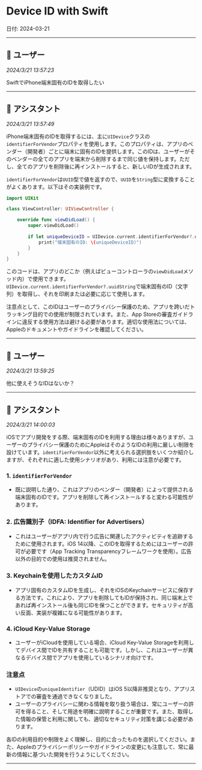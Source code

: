 # Device ID with Swift

日付: 2024-03-21

---

## 👤 ユーザー
*2024/3/21 13:57:23*

SwiftでiPhone端末固有のIDを取得したい

---

## 🤖 アシスタント
*2024/3/21 13:57:49*

iPhone端末固有のIDを取得するには、主に`UIDevice`クラスの`identifierForVendor`プロパティを使用します。このプロパティは、アプリのベンダー（開発者）ごとに端末に固有のIDを提供します。このIDは、ユーザーがそのベンダーの全てのアプリを端末から削除するまで同じ値を保持します。ただし、全てのアプリを削除後に再インストールすると、新しいIDが生成されます。

`identifierForVendor`は`UUID`型で値を返すので、`UUID`を`String`型に変換することがよくあります。以下はその実装例です。

```swift
import UIKit

class ViewController: UIViewController {

    override func viewDidLoad() {
        super.viewDidLoad()
        
        if let uniqueDeviceID = UIDevice.current.identifierForVendor?.uuidString {
            print("端末固有のID: \(uniqueDeviceID)")
        }
    }
}
```

このコードは、アプリのどこか（例えばビューコントローラの`viewDidLoad`メソッド内）で使用できます。`UIDevice.current.identifierForVendor?.uuidString`で端末固有のID（文字列）を取得し、それを印刷または必要に応じて使用します。

注意点として、このIDはユーザーのプライバシー保護のため、アプリを跨いだトラッキング目的での使用が制限されています。また、App Storeの審査ガイドラインに違反する使用方法は避ける必要があります。適切な使用法については、Appleのドキュメントやガイドラインを確認してください。

---

## 👤 ユーザー
*2024/3/21 13:59:25*

他に使えそうなIDはないか？

---

## 🤖 アシスタント
*2024/3/21 14:00:03*

iOSでアプリ開発をする際、端末固有のIDを利用する理由は様々ありますが、ユーザーのプライバシー保護のためにAppleはそのようなIDの利用に厳しい制限を設けています。`identifierForVendor`以外に考えられる選択肢をいくつか紹介しますが、それぞれに適した使用シナリオがあり、利用には注意が必要です。

### 1. `identifierForVendor`
- 既に説明した通り、これはアプリのベンダー（開発者）によって提供される端末固有のIDです。アプリを削除して再インストールすると変わる可能性があります。

### 2. 広告識別子（IDFA: Identifier for Advertisers）
- これはユーザーがアプリ内で行う広告に関連したアクティビティを追跡するために使用されます。iOS 14以降、このIDを取得するためにはユーザーの許可が必要です（App Tracking Transparencyフレームワークを使用）。広告以外の目的での使用は推奨されません。

### 3. Keychainを使用したカスタムID
- アプリ固有のカスタムIDを生成し、それをiOSのKeychainサービスに保存する方法です。これにより、アプリを削除してもIDが保持され、同じ端末上であれば再インストール後も同じIDを保つことができます。セキュリティが高い反面、実装が複雑になる可能性があります。

### 4. iCloud Key-Value Storage
- ユーザーがiCloudを使用している場合、iCloud Key-Value Storageを利用してデバイス間でIDを共有することも可能です。しかし、これはユーザーが異なるデバイス間でアプリを使用しているシナリオ向けです。

### 注意点
- `UIDevice`の`uniqueIdentifier`（UDID）はiOS 5以降非推奨となり、アプリストアでの審査を通過できなくなりました。
- ユーザーのプライバシーに関わる情報を取り扱う場合は、常にユーザーの許可を得ること、そして用途を明確に説明することが重要です。また、取得した情報の保管と利用に関しても、適切なセキュリティ対策を講じる必要があります。

各IDの利用目的や制限をよく理解し、目的に合ったものを選択してください。また、Appleのプライバシーポリシーやガイドラインの変更にも注意して、常に最新の情報に基づいた開発を行うようにしてください。

---
